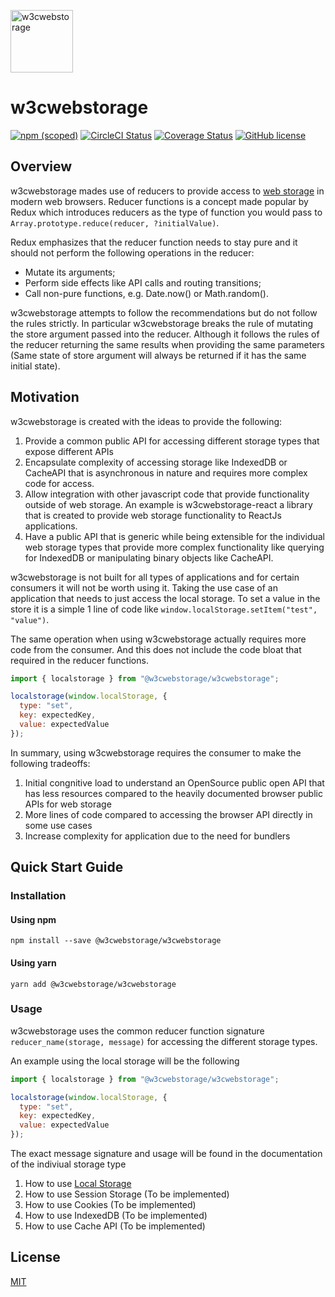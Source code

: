 <a href="https://github.com/w3cwebstorage/w3cwebstorage" target="__blank"><img alt="w3cwebstorage" src="https://raw.githubusercontent.com/w3cwebstorage/w3cwebstorage/master/logo.png" width="100" /></a>

# w3cwebstorage

[![npm (scoped)](https://img.shields.io/npm/v/@w3cwebstorage/w3cwebstorage)](https://www.npmjs.com/package/@w3cwebstorage/w3cwebstorage)
[![CircleCI Status](https://img.shields.io/circleci/build/github/w3cwebstorage/w3cwebstorage)](https://circleci.com/gh/w3cwebstorage/w3cwebstorage)
[![Coverage Status](https://coveralls.io/repos/github/w3cwebstorage/w3cwebstorage/badge.svg)](https://coveralls.io/github/w3cwebstorage/w3cwebstorage)
[![GitHub license](https://img.shields.io/badge/license-MIT-blue.svg)](LICENSE)

## Overview

w3cwebstorage mades use of reducers to provide access to <a href="https://developers.google.com/web/fundamentals/instant-and-offline/web-storage">web storage</a> in modern web browsers. Reducer functions is a concept made popular by Redux which introduces reducers as the type of function you would pass to `Array.prototype.reduce(reducer, ?initialValue)`.

Redux emphasizes that the reducer function needs to stay pure and it should not perform the following operations in the reducer:

- Mutate its arguments;
- Perform side effects like API calls and routing transitions;
- Call non-pure functions, e.g. Date.now() or Math.random().

w3cwebstorage attempts to follow the recommendations but do not follow the rules strictly. In particular w3cwebstorage breaks the rule of mutating the store argument passed into the reducer. Although it follows the rules of the reducer returning the same results when providing the same parameters (Same state of store argument will always be returned if it has the same initial state).

## Motivation

w3cwebstorage is created with the ideas to provide the following:

1. Provide a common public API for accessing different storage types that expose different APIs
2. Encapsulate complexity of accessing storage like IndexedDB or CacheAPI that is asynchronous in nature and requires more complex code for access.
3. Allow integration with other javascript code that provide functionality outside of web storage. An example is w3cwebstorage-react a library that is created to provide web storage functionality to ReactJs applications.
4. Have a public API that is generic while being extensible for the individual web storage types that provide more complex functionality like querying for IndexedDB or manipulating binary objects like CacheAPI.

w3cwebstorage is not built for all types of applications and for certain consumers it will not be worth using it. Taking the use case of an application that needs to just access the local storage. To set a value in the store it is a simple 1 line of code like `window.localStorage.setItem("test", "value")`.

The same operation when using w3cwebstorage actually requires more code from the consumer. And this does not include the code bloat that required in the reducer functions.

```js
import { localstorage } from "@w3cwebstorage/w3cwebstorage";

localstorage(window.localStorage, {
  type: "set",
  key: expectedKey,
  value: expectedValue
});
```

In summary, using w3cwebstorage requires the consumer to make the following tradeoffs:

1.  Initial congnitive load to understand an OpenSource public open API that has less resources compared to the heavily documented browser public APIs for web storage
2.  More lines of code compared to accessing the browser API directly in some use cases
3.  Increase complexity for application due to the need for bundlers

## Quick Start Guide

### Installation

#### Using npm

`npm install --save @w3cwebstorage/w3cwebstorage`

#### Using yarn

`yarn add @w3cwebstorage/w3cwebstorage`

### Usage

w3cwebstorage uses the common reducer function signature `reducer_name(storage, message)` for accessing the different storage types.

An example using the local storage will be the following

```js
import { localstorage } from "@w3cwebstorage/w3cwebstorage";

localstorage(window.localStorage, {
  type: "set",
  key: expectedKey,
  value: expectedValue
});
```

The exact message signature and usage will be found in the documentation of the indiviual storage type

1. How to use [Local Storage](/src/localstorage/README.md)
2. How to use Session Storage (To be implemented)
3. How to use Cookies (To be implemented)
4. How to use IndexedDB (To be implemented)
5. How to use Cache API (To be implemented)

## License

[MIT](LICENSE.md)
